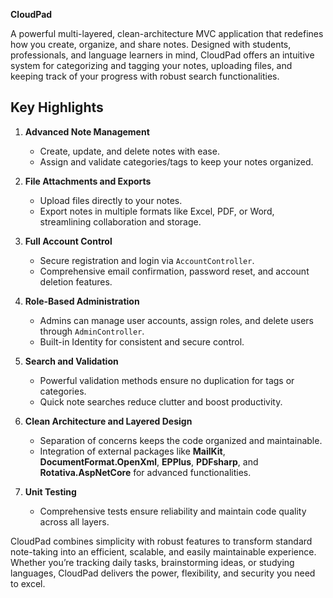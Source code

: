 **CloudPad** 

A powerful multi-layered, clean-architecture MVC application that redefines how you create, organize, and share notes. Designed with students, professionals, and language learners in mind, CloudPad offers an intuitive system for categorizing and tagging your notes, uploading files, and keeping track of your progress with robust search functionalities.

## Key Highlights

1. **Advanced Note Management**  
   - Create, update, and delete notes with ease.  
   - Assign and validate categories/tags to keep your notes organized.

2. **File Attachments and Exports**  
   - Upload files directly to your notes.  
   - Export notes in multiple formats like Excel, PDF, or Word, streamlining collaboration and storage.

3. **Full Account Control**  
   - Secure registration and login via `AccountController`.  
   - Comprehensive email confirmation, password reset, and account deletion features.

4. **Role-Based Administration**  
   - Admins can manage user accounts, assign roles, and delete users through `AdminController`.  
   - Built-in Identity for consistent and secure control.

5. **Search and Validation**  
   - Powerful validation methods ensure no duplication for tags or categories.  
   - Quick note searches reduce clutter and boost productivity.

6. **Clean Architecture and Layered Design**  
   - Separation of concerns keeps the code organized and maintainable.  
   - Integration of external packages like **MailKit**, **DocumentFormat.OpenXml**, **EPPlus**, **PDFsharp**, and **Rotativa.AspNetCore** for advanced functionalities.

7. **Unit Testing**  
   - Comprehensive tests ensure reliability and maintain code quality across all layers.

CloudPad combines simplicity with robust features to transform standard note-taking into an efficient, scalable, and easily maintainable experience. Whether you’re tracking daily tasks, brainstorming ideas,
or studying languages, CloudPad delivers the power, flexibility, and security you need to excel.
